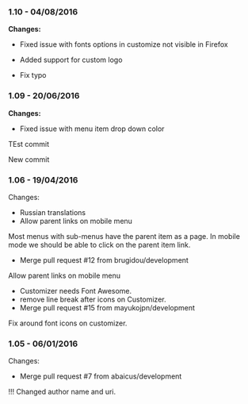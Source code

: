 
### 1.10 - 04/08/2016
**Changes:** 
- Fixed issue with fonts options in customize not visible in Firefox
- Added support for custom logo
- Fix typo

### 1.09 - 20/06/2016
**Changes:** 
- Fixed issue with menu item drop down color
TEst commit 
 New commit 

### 1.06 - 19/04/2016

 Changes: 


 * Russian translations
 * Allow parent links on mobile menu

Most menus with sub-menus have the parent item as a page. In mobile
mode we should be able to click on the parent item link.
 * Merge pull request #12 from brugidou/development

Allow parent links on mobile menu
 * Customizer needs Font Awesome.
 * remove line break after icons on Customizer.
 * Merge pull request #15 from mayukojpn/development

Fix around font icons on customizer.


### 1.05 - 06/01/2016

 Changes: 


 * Merge pull request #7 from abaicus/development

!!! Changed author name and uri.
